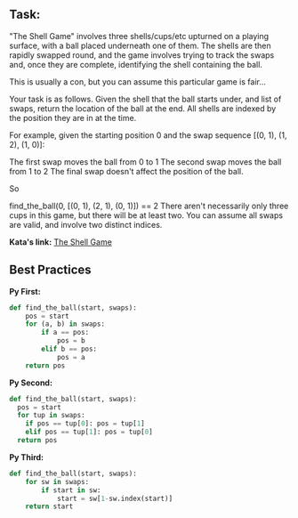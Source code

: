 ## Task: 
"The Shell Game" involves three shells/cups/etc upturned on a playing surface, with a ball placed underneath one of them. The shells are then rapidly swapped round, and the game involves trying to track the swaps and, once they are complete, identifying the shell containing the ball.

This is usually a con, but you can assume this particular game is fair...

Your task is as follows. Given the shell that the ball starts under, and list of swaps, return the location of the ball at the end. All shells are indexed by the position they are in at the time.

For example, given the starting position 0 and the swap sequence [(0, 1), (1, 2), (1, 0)]:

The first swap moves the ball from 0 to 1
The second swap moves the ball from 1 to 2
The final swap doesn't affect the position of the ball.

So

find_the_ball(0, [(0, 1), (2, 1), (0, 1)]) == 2
There aren't necessarily only three cups in this game, but there will be at least two. You can assume all swaps are valid, and involve two distinct indices.


**Kata's link:** [The Shell Game](http://www.codewars.com/kata/the-shell-game/)


## Best Practices

**Py First:**
~~~py
def find_the_ball(start, swaps):
    pos = start
    for (a, b) in swaps:
        if a == pos:
            pos = b
        elif b == pos:
            pos = a
    return pos

~~~

**Py Second:**
~~~py
def find_the_ball(start, swaps):
  pos = start
  for tup in swaps:
    if pos == tup[0]: pos = tup[1]
    elif pos == tup[1]: pos = tup[0]
  return pos

~~~

**Py Third:**
~~~py
def find_the_ball(start, swaps):
    for sw in swaps:
        if start in sw:
            start = sw[1-sw.index(start)]
    return start
~~~
